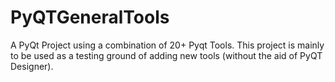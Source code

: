 # PyQTGeneralTools
A PyQt Project using a combination of 20+ Pyqt Tools. This project is mainly to be used as a testing ground of adding new tools (without the aid of PyQT Designer). 
